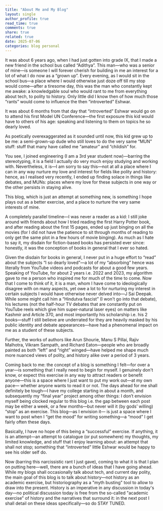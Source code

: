 ```yaml
---
title: "About Me and My Blog"
layout: single
author_profile: true
read_time: true
comments: true
share: true
related: true
date: 2025-07-06
categories: blog personal
---
```


It was about 6 years ago, when I had just gotten into grade IX, that I made a new friend in the school bus called “Adithya”. This man—who was a senior of mine—is someone I will forever cherish for building in me an interest for a lot of what I do now as a “grown up”. Every evening, as I would sit in the school bus—a place where I would otherwise just doze off till my stop would come—after a tiresome day, this was the man who constantly kept me awake: a knowledgable soul who would rant to me from everything about tech, to polity to history. Only little did I know then of how much those “rants” would come to influence the then “introverted” Eshwar. 

It was about 6 months from that day that “introverted” Eshwar would go on to attend his first Model UN Conference—the first exposure this kid would have to others of his age: speaking and listening to them on topics he so dearly loved.

As poetically overexaggerated as it sounded until now, this kid grew up to be me: a semi-grown-up dude who still loves to do the very same “MUN” stuff: stuff that many have called me “amateur” and “childish” for. 

You see, I joined engineering (I am a 3rd year student now)—barring the stereotyping, it is a field I actually do very much enjoy studying and working with. Nevertheless, it is—I am sorry to say this—not at all a place where I can in any way nurture my love and interest for fields like polity and history: hence, as I realised very recently, I ended up finding solace in things like debates, and MUNs: places where my love for these subjects in one way or the other persists in staying alive. 

This blog, which is just an attempt at something new, is something I hope plays out as a better exercise, and a place to nurture the very same interests of mine.

A completely parallel timeline—I was never a reader as a kid: I still joke around with friends about how I tried reading the first Harry Potter book, and after reading about the first 15 pages, ended up just binging on all the movies (for I did not have the patience to sit through months of reading to only get the same plot in a few hours of movie binging). As much as I hate to say it, my disdain for fiction-based books has persisted ever since: honestly, it was the conception of books in general that I ever so hated.

Given the disdain for books in general, I never put in a huge effort to “read” about the subjects “I so dearly loved”—a lot of my “absorbing” hence was literally from YouTube videos and podcasts for about a good few years. Speaking of YouTube, for about 2 years i.e. 2022 and 2023, my algorithm gave to me a person who inspired me for much of the time to come. Now that I come to think of it, it is a man, whom I have come to ideologically disagree with on many aspects, yet owe a lot to for nurturing my interest in certain subjects I would have otherwise never delved into—J Sai Deepak. While some might call him a “Hindutva fascist” (I won't go into that debate), his lectures (not the half-hour TV debates that are constantly put on YouTube reels which give him super-natural laser eyes) on matters like Kashmir and Article 370, and most importantly his scholarship i.e. his 2 books—stuff I still believe are underrated for they are heavily masked by his public identity and debate appearances—have had a phenomenal impact on me as a student of these subjects. 

Further, the works of authors like Arun Shourie, Manu S Pillai, Rajiv Malhotra, Vikram Sampath, and Richard Eaton—people who are broadly painted as both “left” and “right” winged—have helped me shape much more nuanced views of polity, and history alike over a period of 3 years.

Coming back to me: the concept of a blog is something I felt—for over a year—is something that I really need to begin for myself. I genuinely don't know, or expect this exercise in any way to attract readers or benefit anyone—this is a space where I just want to put my work out—at my own pace— whether anyone wants to read it or not. The days ahead for me shall definitely be tough—I have my college starting in about a month, and subsequently my “final year” project among other things: I don’t envision myself being clocked regular to this blog i.e. the gap between each post may be either a week, or a few months—but never will it (by gods’ willing) “stop” as an exercise. This blog—as I envision it— is just a space where I want to post when I “get the mood” for writing something—a “mood” I get fairly often these days. 

Basically, I have no hope of this being a “successful” exercise. If anything, it is an attempt—an attempt to catalogue (or put somewhere) my thoughts, my limited knowledge, and stuff that I enjoy learning about: an attempt that shall not stop; something that “introverted” little Eshwar would be happy to see his older self do. 

Now (barring this narcissistic rant I just gave), coming to what it is that I plan on putting here—well, there are a bunch of ideas that I have going ahead. While my blogs shall occasionally talk about tech, and current day polity, the main goal of this blog is to talk about history—not history as an academic exercise, but historiography as a "myth busting" tool to allow to draw into the present. History is an imperative in any discussion in today's day—no political discussion today is free from the so-called "academic exercise" of history and the narratives that surround it: in the next post I shall detail on these ideas specifically—so do STAY TUNED.

